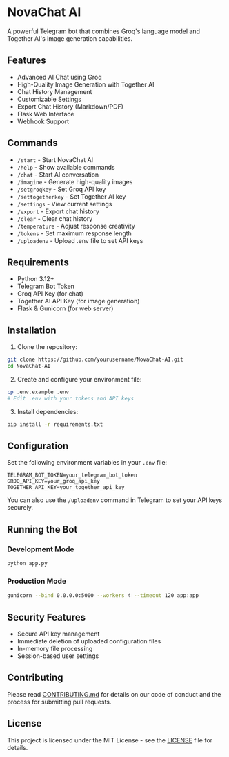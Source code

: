 # NovaChat AI 

A powerful Telegram bot that combines Groq's language model and Together AI's image generation capabilities.

## Features

- Advanced AI Chat using Groq
- High-Quality Image Generation with Together AI
- Chat History Management
- Customizable Settings
- Export Chat History (Markdown/PDF)
- Flask Web Interface
- Webhook Support

## Commands

- `/start` - Start NovaChat AI
- `/help` - Show available commands
- `/chat` - Start AI conversation
- `/imagine` - Generate high-quality images
- `/setgroqkey` - Set Groq API key
- `/settogetherkey` - Set Together AI key
- `/settings` - View current settings
- `/export` - Export chat history
- `/clear` - Clear chat history
- `/temperature` - Adjust response creativity
- `/tokens` - Set maximum response length
- `/uploadenv` - Upload .env file to set API keys

## Requirements

- Python 3.12+
- Telegram Bot Token
- Groq API Key (for chat)
- Together AI API Key (for image generation)
- Flask & Gunicorn (for web server)

## Installation

1. Clone the repository:
```bash
git clone https://github.com/yourusername/NovaChat-AI.git
cd NovaChat-AI
```

2. Create and configure your environment file:
```bash
cp .env.example .env
# Edit .env with your tokens and API keys
```

3. Install dependencies:
```bash
pip install -r requirements.txt
```

## Configuration

Set the following environment variables in your `.env` file:

```env
TELEGRAM_BOT_TOKEN=your_telegram_bot_token
GROQ_API_KEY=your_groq_api_key
TOGETHER_API_KEY=your_together_api_key
```

You can also use the `/uploadenv` command in Telegram to set your API keys securely.

## Running the Bot

### Development Mode
```bash
python app.py
```

### Production Mode
```bash
gunicorn --bind 0.0.0.0:5000 --workers 4 --timeout 120 app:app
```

## Security Features

- Secure API key management
- Immediate deletion of uploaded configuration files
- In-memory file processing
- Session-based user settings

## Contributing

Please read [CONTRIBUTING.md](CONTRIBUTING.md) for details on our code of conduct and the process for submitting pull requests.

## License

This project is licensed under the MIT License - see the [LICENSE](LICENSE) file for details.
